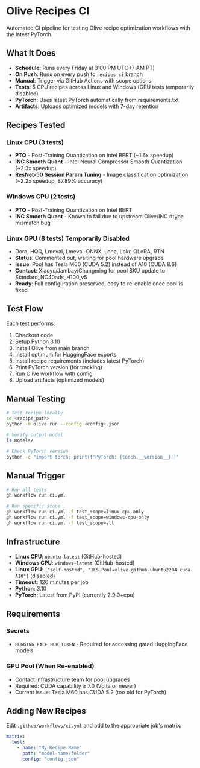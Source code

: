 # Olive Recipes CI

Automated CI pipeline for testing Olive recipe optimization workflows with the latest PyTorch.

## What It Does

- **Schedule**: Runs every Friday at 3:00 PM UTC (7 AM PT)
- **On Push**: Runs on every push to `recipes-ci` branch
- **Manual**: Trigger via GitHub Actions with scope options
- **Tests**: 5 CPU recipes across Linux and Windows (GPU tests temporarily disabled)
- **PyTorch**: Uses latest PyTorch automatically from requirements.txt
- **Artifacts**: Uploads optimized models with 7-day retention

## Recipes Tested

### **Linux CPU (3 tests)** 
- **PTQ** - Post-Training Quantization on Intel BERT (~1.6x speedup)
- **INC Smooth Quant** - Intel Neural Compressor Smooth Quantization (~2.3x speedup)
- **ResNet-50 Session Param Tuning** - Image classification optimization (~2.2x speedup, 87.89% accuracy)

### **Windows CPU (2 tests)** 
- **PTQ** - Post-Training Quantization on Intel BERT
- **INC Smooth Quant** - Known to fail due to upstream Olive/INC dtype mismatch bug

### **Linux GPU (8 tests)** Temporarily Disabled
- Dora, HQQ, Lmeval, Lmeval-ONNX, Loha, Lokr, QLoRA, RTN
- **Status**: Commented out, waiting for pool hardware upgrade
- **Issue**: Pool has Tesla M60 (CUDA 5.2) instead of A10 (CUDA 8.6)
- **Contact**: Xiaoyu/Jambay/Changming for pool SKU update to Standard_NC40ads_H100_v5
- **Ready**: Full configuration preserved, easy to re-enable once pool is fixed

## Test Flow

Each test performs:
1. Checkout code
2. Setup Python 3.10
3. Install Olive from main branch
4. Install optimum for HuggingFace exports
5. Install recipe requirements (includes latest PyTorch)
6. Print PyTorch version (for tracking)
7. Run Olive workflow with config
8. Upload artifacts (optimized models)

## Manual Testing

```bash
# Test recipe locally
cd <recipe_path>
python -m olive run --config <config>.json

# Verify output model
ls models/

# Check PyTorch version
python -c "import torch; print(f'PyTorch: {torch.__version__}')"
```

## Manual Trigger

```bash
# Run all tests
gh workflow run ci.yml

# Run specific scope
gh workflow run ci.yml -f test_scope=linux-cpu-only
gh workflow run ci.yml -f test_scope=windows-cpu-only
gh workflow run ci.yml -f test_scope=all
```

## Infrastructure

- **Linux CPU**: `ubuntu-latest` (GitHub-hosted)
- **Windows CPU**: `windows-latest` (GitHub-hosted)
- **Linux GPU**: `["self-hosted", "1ES.Pool=olive-github-ubuntu2204-cuda-A10"]` (disabled)
- **Timeout**: 120 minutes per job
- **Python**: 3.10
- **PyTorch**: Latest from PyPI (currently 2.9.0+cpu)

## Requirements

### Secrets
- `HUGGING_FACE_HUB_TOKEN` - Required for accessing gated HuggingFace models

### GPU Pool (When Re-enabled)
- Contact infrastructure team for pool upgrades
- Required: CUDA capability ≥ 7.0 (Volta or newer)
- Current issue: Tesla M60 has CUDA 5.2 (too old for PyTorch)

## Adding New Recipes

Edit `.github/workflows/ci.yml` and add to the appropriate job's matrix:

```yaml
matrix:
  test:
    - name: "My Recipe Name"
      path: "model-name/folder"
      config: "config.json"
```


